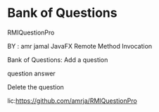 # Bank of Questions

RMIQuestionPro

BY : amr jamal
JavaFX Remote Method Invocation

Bank of Questions:
Add a question

question answer

Delete the question

lic:https://github.com/amrja/RMIQuestionPro
